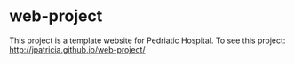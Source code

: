 # web-project
This project is a template website for Pedriatic Hospital. To see this project: http://jpatricia.github.io/web-project/
